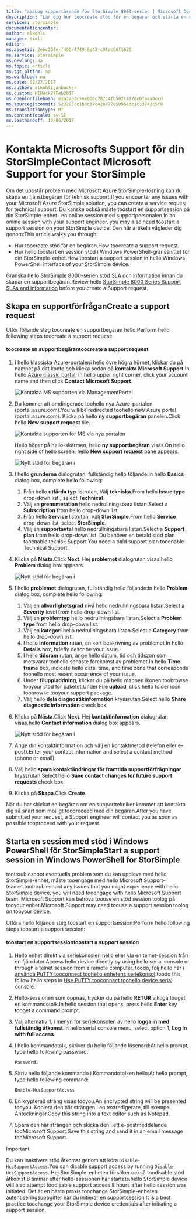 ```yaml
---
title: "aaaLog supportärende för StorSimple 8000-serien | Microsoft Docs"
description: "Lär dig hur toocreate stöd för en begäran och starta en session stöd på din StorSimple-enhet."
services: storsimple
documentationcenter: 
author: alkohli
manager: timlt
editor: 
ms.assetid: 2ebc20fe-f490-4749-8e43-c9fac86f1676
ms.service: storsimple
ms.devlang: na
ms.topic: article
ms.tgt_pltfrm: na
ms.workload: na
ms.date: 02/27/2017
ms.author: alkohli;anbacker
ms.custom: H1Hack27Feb2017
ms.openlocfilehash: e1a3aa3c56e036c782c4fb502c477dc0feaa0ccd
ms.sourcegitcommit: 523283cc1b3c37c428e77850964dc1c33742c5f0
ms.translationtype: MT
ms.contentlocale: sv-SE
ms.lasthandoff: 10/06/2017
---
```

# <a name="contact-microsoft-support-for-your-storsimple"></a><span data-ttu-id="ee8d4-103">Kontakta Microsofts Support för din StorSimple</span><span class="sxs-lookup"><span data-stu-id="ee8d4-103">Contact Microsoft Support for your StorSimple</span></span>
<span data-ttu-id="ee8d4-104">Om det uppstår problem med Microsoft Azure StorSimple-lösning kan du skapa en tjänstbegäran för teknisk support.</span><span class="sxs-lookup"><span data-stu-id="ee8d4-104">If you encounter any issues with your Microsoft Azure StorSimple solution, you can create a service request for technical support.</span></span> <span data-ttu-id="ee8d4-105">Du kanske också måste toostart en supportsession på din StorSimple-enhet i en online session med supportpersonalen.</span><span class="sxs-lookup"><span data-stu-id="ee8d4-105">In an online session with your support engineer, you may also need toostart a support session on your StorSimple device.</span></span> <span data-ttu-id="ee8d4-106">Den här artikeln vägleder dig genom:</span><span class="sxs-lookup"><span data-stu-id="ee8d4-106">This article walks you through:</span></span>

* <span data-ttu-id="ee8d4-107">Hur toocreate stöd för en begäran.</span><span class="sxs-lookup"><span data-stu-id="ee8d4-107">How toocreate a support request.</span></span>
* <span data-ttu-id="ee8d4-108">Hur hello toostart en session stöd i Windows PowerShell-gränssnittet för din StorSimple-enhet.</span><span class="sxs-lookup"><span data-stu-id="ee8d4-108">How toostart a support session in hello Windows PowerShell interface of your StorSimple device.</span></span>

<span data-ttu-id="ee8d4-109">Granska hello [StorSimple 8000-serien stöd SLA och information](https://msdn.microsoft.com/library/mt433077.aspx) innan du skapar en supportbegäran.</span><span class="sxs-lookup"><span data-stu-id="ee8d4-109">Review hello [StorSimple 8000 Series Support SLAs and information](https://msdn.microsoft.com/library/mt433077.aspx) before you create a Support request.</span></span>

## <a name="create-a-support-request"></a><span data-ttu-id="ee8d4-110">Skapa en supportförfrågan</span><span class="sxs-lookup"><span data-stu-id="ee8d4-110">Create a support request</span></span>
<span data-ttu-id="ee8d4-111">Utför följande steg toocreate en supportbegäran hello:</span><span class="sxs-lookup"><span data-stu-id="ee8d4-111">Perform hello following steps toocreate a support request:</span></span>

#### <a name="toocreate-a-support-request"></a><span data-ttu-id="ee8d4-112">toocreate en supportbegäran</span><span class="sxs-lookup"><span data-stu-id="ee8d4-112">toocreate a support request</span></span>
1. <span data-ttu-id="ee8d4-113">I hello [klassiska Azure-portalen](https://manage.windowsazure.com/)i hello övre högra hörnet, klickar du på namnet på ditt konto och klicka sedan på **kontakta Microsoft Support**.</span><span class="sxs-lookup"><span data-stu-id="ee8d4-113">In hello [Azure classic portal](https://manage.windowsazure.com/), in hello upper right corner, click your account name and then click **Contact Microsoft Support**.</span></span>
   
    ![Kontakta MS supporten via ManagementPortal](./media/storsimple-contact-microsoft-support/Ibiza1.png)
2. <span data-ttu-id="ee8d4-115">Du kommer att omdirigerade toohello nya Azure-portalen (portal.azure.com).</span><span class="sxs-lookup"><span data-stu-id="ee8d4-115">You will be redirected toohello new Azure portal (portal.azure.com).</span></span> <span data-ttu-id="ee8d4-116">Klicka på hello **ny supportbegäran** panelen.</span><span class="sxs-lookup"><span data-stu-id="ee8d4-116">Click hello **New support request** tile.</span></span>
   
    ![Kontakta supporten för MS via nya portalen](./media/storsimple-contact-microsoft-support/Ibiza2.png)
   
    <span data-ttu-id="ee8d4-118">Hello höger på hello-skärmen, hello **ny supportbegäran** visas.</span><span class="sxs-lookup"><span data-stu-id="ee8d4-118">On hello right side of hello screen, hello **New support request** pane appears.</span></span> 
   
    ![Nytt stöd för begäran i](./media/storsimple-contact-microsoft-support/Ibiza3a.png)
3. <span data-ttu-id="ee8d4-120">I hello **grunderna** dialogrutan, fullständig hello följande:</span><span class="sxs-lookup"><span data-stu-id="ee8d4-120">In hello **Basics** dialog box, complete hello following:</span></span>                                
   
   1. <span data-ttu-id="ee8d4-121">Från hello **utfärda typ** listrutan, Välj **tekniska**.</span><span class="sxs-lookup"><span data-stu-id="ee8d4-121">From hello **Issue type** drop-down list , select **Technical**.</span></span>
   2. <span data-ttu-id="ee8d4-122">Välj en **prenumeration** hello nedrullningsbara listan.</span><span class="sxs-lookup"><span data-stu-id="ee8d4-122">Select a **Subscription** from hello drop-down list.</span></span>
   3. <span data-ttu-id="ee8d4-123">Från hello **Service** listrutan, Välj **StorSimple**.</span><span class="sxs-lookup"><span data-stu-id="ee8d4-123">From hello **Service** drop-down list, select **StorSimple**.</span></span> 
   4. <span data-ttu-id="ee8d4-124">Välj en **supportavtal** hello nedrullningsbara listan.</span><span class="sxs-lookup"><span data-stu-id="ee8d4-124">Select a **Support plan** from hello drop-down list.</span></span> <span data-ttu-id="ee8d4-125">Du behöver en betald stöd plan tooenable teknisk Support.</span><span class="sxs-lookup"><span data-stu-id="ee8d4-125">You need a paid support plan tooenable Technical Support.</span></span>
4. <span data-ttu-id="ee8d4-126">Klicka på **Nästa**.</span><span class="sxs-lookup"><span data-stu-id="ee8d4-126">Click **Next**.</span></span> <span data-ttu-id="ee8d4-127">Hej **problemet** dialogrutan visas.</span><span class="sxs-lookup"><span data-stu-id="ee8d4-127">hello **Problem** dialog box appears.</span></span>
   
    ![Nytt stöd för begäran i](./media/storsimple-contact-microsoft-support/Ibiza5a.png) 
5. <span data-ttu-id="ee8d4-129">I hello **problemet** dialogrutan, fullständig hello följande:</span><span class="sxs-lookup"><span data-stu-id="ee8d4-129">In hello **Problem** dialog box, complete hello following:</span></span>
   
   1. <span data-ttu-id="ee8d4-130">Välj en **allvarlighetsgrad** nivå hello nedrullningsbara listan.</span><span class="sxs-lookup"><span data-stu-id="ee8d4-130">Select a **Severity** level from hello drop-down list.</span></span>
   2. <span data-ttu-id="ee8d4-131">Välj en **problemtyp** hello nedrullningsbara listan.</span><span class="sxs-lookup"><span data-stu-id="ee8d4-131">Select a **Problem type** from hello drop-down list.</span></span>
   3. <span data-ttu-id="ee8d4-132">Välj en **kategori** hello nedrullningsbara listan.</span><span class="sxs-lookup"><span data-stu-id="ee8d4-132">Select a **Category** from hello drop-down list.</span></span> 
   4. <span data-ttu-id="ee8d4-133">I hello **information** rutan, en kort beskrivning av problemet.</span><span class="sxs-lookup"><span data-stu-id="ee8d4-133">In hello **Details** box, briefly describe your issue.</span></span>
   5. <span data-ttu-id="ee8d4-134">I hello **tidsram** rutan, ange hello datum, tid och tidszon som motsvarar toohello senaste förekomst av problemet.</span><span class="sxs-lookup"><span data-stu-id="ee8d4-134">In hello **Time frame** box, indicate hello date, time, and time zone that corresponds toohello most recent occurrence of your issue.</span></span>
   6. <span data-ttu-id="ee8d4-135">Under **filuppladdning**, klickar du på hello mappen ikonen toobrowse tooyour stöd för paketet.</span><span class="sxs-lookup"><span data-stu-id="ee8d4-135">Under **File upload**, click hello folder icon toobrowse tooyour support package.</span></span>
   7. <span data-ttu-id="ee8d4-136">Välj hello **dela diagnostikinformation** kryssrutan.</span><span class="sxs-lookup"><span data-stu-id="ee8d4-136">Select hello **Share diagnostic information** check box.</span></span>
6. <span data-ttu-id="ee8d4-137">Klicka på **Nästa**.</span><span class="sxs-lookup"><span data-stu-id="ee8d4-137">Click **Next**.</span></span> <span data-ttu-id="ee8d4-138">Hej **kontaktinformation** dialogrutan visas.</span><span class="sxs-lookup"><span data-stu-id="ee8d4-138">hello **Contact information** dialog box appears.</span></span>
   
    ![Nytt stöd för begäran i](./media/storsimple-contact-microsoft-support/Ibiza6a.png) 
7. <span data-ttu-id="ee8d4-140">Ange din kontaktinformation och välj en kontaktmetod (telefon eller e-post).</span><span class="sxs-lookup"><span data-stu-id="ee8d4-140">Enter your contact information and select a contact method (phone or email).</span></span> 
8. <span data-ttu-id="ee8d4-141">Välj hello **spara kontaktändringar för framtida supportförfrågningar** kryssrutan.</span><span class="sxs-lookup"><span data-stu-id="ee8d4-141">Select hello **Save contact changes for future support requests** check box.</span></span>
9. <span data-ttu-id="ee8d4-142">Klicka på **Skapa**.</span><span class="sxs-lookup"><span data-stu-id="ee8d4-142">Click **Create**.</span></span>

<span data-ttu-id="ee8d4-143">När du har skickat en begäran om en supporttekniker kommer att kontakta dig så snart som möjligt tooproceed med din begäran.</span><span class="sxs-lookup"><span data-stu-id="ee8d4-143">After you have submitted your request, a Support engineer will contact you as soon as possible tooproceed with your request.</span></span>

## <a name="start-a-support-session-in-windows-powershell-for-storsimple"></a><span data-ttu-id="ee8d4-144">Starta en session med stöd i Windows PowerShell för StorSimple</span><span class="sxs-lookup"><span data-stu-id="ee8d4-144">Start a support session in Windows PowerShell for StorSimple</span></span>
<span data-ttu-id="ee8d4-145">tootroubleshoot eventuella problem som du kan uppleva med hello StorSimple-enhet, måste tooengage med hello Microsoft Support-teamet.</span><span class="sxs-lookup"><span data-stu-id="ee8d4-145">tootroubleshoot any issues that you might experience with hello StorSimple device, you will need tooengage with hello Microsoft Support team.</span></span> <span data-ttu-id="ee8d4-146">Microsoft Support kan behöva toouse en stöd session toolog på tooyour enhet.</span><span class="sxs-lookup"><span data-stu-id="ee8d4-146">Microsoft Support may need toouse a support session toolog on tooyour device.</span></span> 

<span data-ttu-id="ee8d4-147">Utföra hello följande steg toostart en supportsession:</span><span class="sxs-lookup"><span data-stu-id="ee8d4-147">Perform hello following steps toostart a support session:</span></span>

#### <a name="toostart-a-support-session"></a><span data-ttu-id="ee8d4-148">toostart en supportsession</span><span class="sxs-lookup"><span data-stu-id="ee8d4-148">toostart a support session</span></span>
1. <span data-ttu-id="ee8d4-149">Hello enhet direkt via seriekonsolen hello eller via en telnet-session från en fjärrdator.</span><span class="sxs-lookup"><span data-stu-id="ee8d4-149">Access hello device directly by using hello serial console or through a telnet session from a remote computer.</span></span> <span data-ttu-id="ee8d4-150">toodo, följ hello här i [använda PuTTY tooconnect toohello enhetens seriekonsol](storsimple-deployment-walkthrough.md#use-putty-to-connect-to-the-device-serial-console).</span><span class="sxs-lookup"><span data-stu-id="ee8d4-150">toodo this, follow hello steps in [Use PuTTY tooconnect toohello device serial console](storsimple-deployment-walkthrough.md#use-putty-to-connect-to-the-device-serial-console).</span></span>
2. <span data-ttu-id="ee8d4-151">Hello-sessionen som öppnas, trycker du på hello **RETUR** viktiga tooget en kommandotolk.</span><span class="sxs-lookup"><span data-stu-id="ee8d4-151">In hello session that opens, press hello **Enter** key tooget a command prompt.</span></span>
3. <span data-ttu-id="ee8d4-152">Välj alternativ 1, i menyn för seriekonsolen av hello **logga in med fullständig åtkomst**.</span><span class="sxs-lookup"><span data-stu-id="ee8d4-152">In hello serial console menu, select option 1, **Log in with full access**.</span></span>
4. <span data-ttu-id="ee8d4-153">I hello kommandotolk, skriver du hello följande lösenord:</span><span class="sxs-lookup"><span data-stu-id="ee8d4-153">At hello prompt, type hello following password:</span></span> 
   
    `Password1`
5. <span data-ttu-id="ee8d4-154">Skriv hello följande kommando i Kommandotolken hello:</span><span class="sxs-lookup"><span data-stu-id="ee8d4-154">At hello prompt, type hello following command:</span></span>
   
    `Enable-HcsSupportAccess`
6. <span data-ttu-id="ee8d4-155">En krypterad sträng visas tooyou.</span><span class="sxs-lookup"><span data-stu-id="ee8d4-155">An encrypted string will be presented tooyou.</span></span> <span data-ttu-id="ee8d4-156">Kopiera den här strängen i en textredigerare, till exempel Anteckningar.</span><span class="sxs-lookup"><span data-stu-id="ee8d4-156">Copy this string into a text editor such as Notepad.</span></span>
7. <span data-ttu-id="ee8d4-157">Spara den här strängen och skicka den i ett e-postmeddelande tooMicrosoft Support.</span><span class="sxs-lookup"><span data-stu-id="ee8d4-157">Save this string and send it in an email message tooMicrosoft Support.</span></span> 

> [!IMPORTANT]
> <span data-ttu-id="ee8d4-158">Du kan inaktivera stöd åtkomst genom att köra `Disable-HcsSupportAccess`.</span><span class="sxs-lookup"><span data-stu-id="ee8d4-158">You can disable support access by running `Disable-HcsSupportAccess`.</span></span> <span data-ttu-id="ee8d4-159">Hej StorSimple-enheten försöker också toodisable stöd åtkomst 8 timmar efter hello-sessionen har startats.</span><span class="sxs-lookup"><span data-stu-id="ee8d4-159">hello StorSimple device will also attempt toodisable support access 8 hours after hello session was initiated.</span></span> <span data-ttu-id="ee8d4-160">Det är en bästa praxis toochange StorSimple-enheten autentiseringsuppgifter när du initierar en supportsession.</span><span class="sxs-lookup"><span data-stu-id="ee8d4-160">It is a best practice toochange your StorSimple device credentials after initiating a support session.</span></span>
> 
> 

